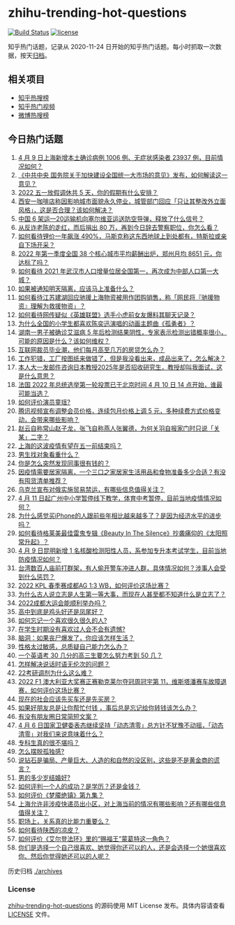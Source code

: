 # zhihu-trending-hot-questions

[![Build Status](https://github.com/justjavac/zhihu-trending-hot-questions/workflows/ci/badge.svg?branch=master)](https://github.com/justjavac/zhihu-trending-hot-questions/actions)
[![license](https://img.shields.io/github/license/justjavac/zhihu-trending-hot-questions)](https://github.com/justjavac/zhihu-trending-hot-questions/blob/master/LICENSE)

知乎热门话题，记录从 2020-11-24 日开始的知乎热门话题。每小时抓取一次数据，按天[归档](./archives)。

## 相关项目

- [知乎热搜榜](https://github.com/justjavac/zhihu-trending-top-search)
- [知乎热门视频](https://github.com/justjavac/zhihu-trending-hot-video)
- [微博热搜榜](https://github.com/justjavac/weibo-trending-hot-search)

## 今日热门话题

<!-- BEGIN -->
<!-- 最后更新时间 Mon Apr 11 2022 01:22:16 GMT+0800 (China Standard Time) -->

1. [4 月 9 日上海新增本土确诊病例 1006 例、无症状感染者 23937 例，目前情况如何？](https://www.zhihu.com/question/527037699)
1. [《中共中央 国务院关于加快建设全国统一大市场的意见》发布，如何解读这一意见？](https://www.zhihu.com/question/527125040)
1. [2022 五一放假调休共 5 天，你的假期有什么安排？](https://www.zhihu.com/question/527101049)
1. [西安一咖啡店称因影响城市面貌永久停业，城管部门回应「只让其整改外立面风格」，这是否合理？该如何解决？](https://www.zhihu.com/question/527076775)
1. [中国 6 架运—20运输机向塞尔维亚运送防空导弹，释放了什么信号？](https://www.zhihu.com/question/527119096)
1. [从反诈老陈的走红，而后捐出 80 万，再到今日辞去警察职位，你怎么看？](https://www.zhihu.com/question/526711777)
1. [如何看待锂价一年飙涨 490%，马斯克称这东西地球上到处都有，特斯拉或亲自下场开采？](https://www.zhihu.com/question/526927133)
1. [2022 年第一季度全国 38 个核心城市平均薪酬出炉，郑州月均 8651 元，你达标了吗？](https://www.zhihu.com/question/526774651)
1. [如何看待 2021 年武汉市人口增量位居全国第一，再次成为中部人口第一大城？](https://www.zhihu.com/question/526549770)
1. [如果被通知明天隔离，应该马上准备什么？](https://www.zhihu.com/question/526125037)
1. [如何看待江苏建湖回应驰援上海物资被用作团购销售，称「网民将『驰援物资』理解为救援物资」？](https://www.zhihu.com/question/527100549)
1. [如何看待网传疑似《英雄联盟》选手小虎前女友爆料其聊天记录？](https://www.zhihu.com/question/526924339)
1. [为什么全国的小学生都喜欢陈奕迅演唱的动画主题曲《孤勇者》？](https://www.zhihu.com/question/524618865)
1. [湖南一男子被确诊艾滋病 5 年后检测结果阴性，专家表示检测出错概率很小，可能的原因是什么？该如何维权？](https://www.zhihu.com/question/527045561)
1. [互联网裁员毕业潮，他们每月高至几万的房贷怎么办？](https://www.zhihu.com/question/526865537)
1. [工作犯错，工厂按图纸来做错了，但是我没看出来，成品出来了，怎么解决？](https://www.zhihu.com/question/526472027)
1. [本人大一发邮件咨询日本教授2025年是否招收研究生，教授却叫我面试，这是什么意思？](https://www.zhihu.com/question/526669724)
1. [法国 2022 年总统选举第一轮投票已于北京时间 4 月 10 日 14 点开始，谁最可能当选？](https://www.zhihu.com/question/527093182)
1. [如何评价演员童瑶?](https://www.zhihu.com/question/374564039)
1. [腾讯视频宣布调整会员价格，连续包月价格上调 5 元，多种续费方式价格变动，会带来哪些影响？](https://www.zhihu.com/question/526941511)
1. [赵云自称常山赵子龙，张飞自称燕人张翼德，为何关羽自报家门时只说「关某」二字？](https://www.zhihu.com/question/496283247)
1. [上海的这波疫情有望在五一前结束吗？](https://www.zhihu.com/question/526631490)
1. [男生找对象看重什么？](https://www.zhihu.com/question/292443025)
1. [你是怎么突然发现同事很有钱的？](https://www.zhihu.com/question/521349541)
1. [因疫情需要居家隔离，一个三口之家居家生活用品和食物准备多少合适？有没有囤货清单推荐？](https://www.zhihu.com/question/526917754)
1. [乌克兰宣布对俄实施贸易禁运，有哪些信息值得关注？](https://www.zhihu.com/question/527096640)
1. [4 月 11 日起广州中小学暂停线下教学，体育中考暂停，目前当地疫情情况如何？](https://www.zhihu.com/question/527116196)
1. [为什么感觉买iPhone的人跟前些年相比越来越多了？是因为经济水平的进步吗？](https://www.zhihu.com/question/527088204)
1. [如何看待格莱美最佳雷鬼专辑《Beauty In The Silence》抄袭痛仰的《太阳照常升起》？](https://www.zhihu.com/question/526299023)
1. [4 月 9 日昆明新增 1 名核酸检测阳性人员，系参加专升本考试学生，目前当地防疫情况如何？](https://www.zhihu.com/question/527056541)
1. [台湾数百人庙前打群架，有人偷开警车冲进人群，具体情况如何？涉事人会受到什么惩罚？](https://www.zhihu.com/question/527055342)
1. [2022 KPL 春季赛成都AG 1:3 WB，如何评价这场比赛？](https://www.zhihu.com/question/527138842)
1. [为什么古人说立志是人生第一等大事，而现在人甚至都不知道什么是立志了？](https://www.zhihu.com/question/526201211)
1. [2022成都大运会能顺利举办吗？](https://www.zhihu.com/question/526411137)
1. [高中到底是鸡头好还是凤尾好？](https://www.zhihu.com/question/527153587)
1. [如何忘记一个喜欢很久很久的人?](https://www.zhihu.com/question/526992491)
1. [在学生时期没有喜欢过人会不会有遗憾?](https://www.zhihu.com/question/525997238)
1. [脑洞：如果丧尸爆发了，你应该怎样生活？](https://www.zhihu.com/question/268471246)
1. [性格太过敏感，总质疑自己能力怎么办？](https://www.zhihu.com/question/527055105)
1. [一个英语考 30 几分的高三生要怎么努力考到 50 几？](https://www.zhihu.com/question/526165061)
1. [怎样解决说话时语无伦次的问题？](https://www.zhihu.com/question/30881470)
1. [22考研调剂为什么这么难？](https://www.zhihu.com/question/526480483)
1. [2022 F1 澳大利亚大奖赛正赛勒克莱尔夺冠周冠宇第 11，维斯塔潘赛车故障退赛，如何评价这场比赛？](https://www.zhihu.com/question/527071195)
1. [现在的社会应该先买车还是先买房？](https://www.zhihu.com/question/527088353)
1. [如果好朋友总是让你帮忙付钱 ，事后总是忘记给你转钱该怎么办？](https://www.zhihu.com/question/526878562)
1. [有没有朋友圈日常简短文案？](https://www.zhihu.com/question/476906799)
1. [4 月 6 日国家卫健委表态继续坚持「动态清零」总方针不犹豫不动摇，「动态清零」对我们来说意味着什么？](https://www.zhihu.com/question/526406235)
1. [专科生真的很不堪吗？](https://www.zhihu.com/question/524677210)
1. [怎么摆脱孤独感?](https://www.zhihu.com/question/527116885)
1. [说钻石是骗局、产量巨大、人造的和自然的没区别，这些是不是黄金商的谎言？](https://www.zhihu.com/question/515131056)
1. [男的多少岁结婚好?](https://www.zhihu.com/question/526671306)
1. [如何评判一个人的成功？是学历？还是金钱？](https://www.zhihu.com/question/527048898)
1. [如何评价《梦魇绝镇》第九集？](https://www.zhihu.com/question/525783395)
1. [上海允许非涉疫快递员出小区，对上海当前的情况有哪些影响？还有哪些信息值得关注？](https://www.zhihu.com/question/526671947)
1. [职场上，关系真的比能力重要么？](https://www.zhihu.com/question/520774936)
1. [如何看待陕西的凉皮？](https://www.zhihu.com/question/24291889)
1. [如何评价《艾尔登法环》里的“赐福王”蒙葛特这一角色？](https://www.zhihu.com/question/524767521)
1. [你们是选择一个自己很喜欢、她觉得你还可以的人，还是会选择一个她很喜欢你、然后你觉得她还可以的人呢？](https://www.zhihu.com/question/527037361)

<!-- END -->

历史归档 [./archives](./archives)

### License

[zhihu-trending-hot-questions](https://github.com/justjavac/zhihu-trending-hot-questions)
的源码使用 MIT License 发布。具体内容请查看 [LICENSE](./LICENSE) 文件。

